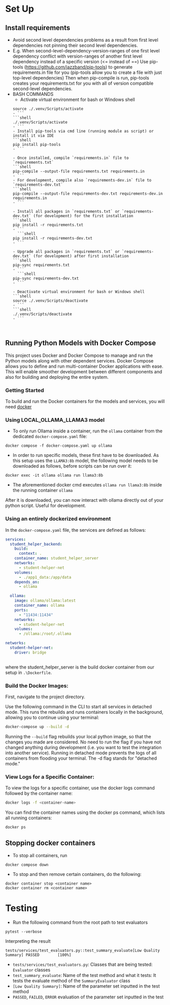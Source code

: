 # Set Up
## Install requirements
- Avoid second level dependencies problems as a result from first level dependencies not pinning their second level dependencies.
- E.g. When second-level-dependency-version-ranges of one first level dependency conflict with version-ranges of another first level dependency instead of a specific version (<= instead of ==)
    Use pip-tools (https://github.com/jazzband/pip-tools) to generate requirements.in file for you (pip-tools allow you to create a file with just top-level dependencies)
    Then when pip-compile is run, pip-tools creates your requirements.txt for you with all of version compatible second-level dependencies.
- BASH COMMANDS
  - Activate virtual environment for bash or Windows shell
  ```shell
  source ./.venv/Scripts/activate
  - ```
  ```shell
  ./.venv/Scripts/activate
  - ```
  - Install pip-tools via cmd line (running module as script) or install it via IDE
  ```shell
  pip install pip-tools
  - ```

  - Once installed, compile `requirements.in` file to `requirements.txt`
  ```shell
  pip-compile --output-file requirements.txt requirements.in
  - ```
  - For development, compile also `requirements-dev.in` file to `requirements-dev.txt`
  ```shell
  pip-compile --output-file requirements-dev.txt requirements-dev.in requirements.in
  - ```

  - Install all packages in `requirements.txt` or `requirements-dev.txt` (for development) for the first installation
  ```shell
  pip install -r requirements.txt
  - ```
    ```shell
  pip install -r requirements-dev.txt
  - ```

  - Upgrade all packages in `requirements.txt` or `requirements-dev.txt` (for development) after first installation
  ```shell
  pip-sync requirements.txt
  - ```
    ```shell
  pip-sync requirements-dev.txt
  - ```
  
  - Deactivate virtual environment for bash or Windows shell
  ```shell
  source ./.venv/Scripts/deactivate
  - ```
  ```shell
  ./.venv/Scripts/deactivate
  - ```

    
## Running Python Models with Docker Compose

This project uses Docker and Docker Compose to manage and run the Python models along with other dependent services.
Docker Compose allows you to define and run multi-container Docker applications with ease.
This will enable smoother development between different components
and also for building and deploying the entire system.

### Getting Started

To build and run the Docker containers for the models and services,
you will need [docker](https://docs.docker.com/engine/install/)

### Using LOCAL_OLLAMA_LLAMA3 model

- To only run Ollama inside a container, run the `ollama` container from the dedicated `docker-compose.yaml` file:

```shell
docker compose -f docker-compose.yaml up ollama 
```

- In order to run specific models, these first have to be downloaded. As this setup uses the `LLAMA3:8b` model,
the following model needs to be downloaded as follows, before scripts can be run over it:

```shell
docker exec -it ollama ollama run llama3:8b
```
- The aforementioned docker cmd executes ``ollama run llama3:8b`` inside the running container `ollama`

After it is downloaded, you can now interact with ollama directly out of your python script. Useful for development.



### Using an entirely dockerized environment

In the `docker-compose.yaml` file, the services are defined as follows:

```yaml
services:
  student_helper_backend:
    build:
      context: .
    container_name: student_helper_server
    networks:
      - student-helper-net
    volumes:
      - ./app1_data:/app/data
    depends_on:
      - ollama

  ollama:
    image: ollama/ollama:latest
    container_name: ollama
    ports:
      - "11434:11434"
    networks:
      - student-helper-net
    volumes:
      - /ollama:/root/.ollama

networks:
  student-helper-net:
    driver: bridge
    
```
where the student_helper_server is the build docker container from our setup in ``.\Dockerfile``.


### Build the Docker Images:

First, navigate to the project directory.

Use the following command in the CLI to start all services in detached mode.
This runs the rebuilds and runs containers locally in the background, allowing you to continue using your terminal:

```sh
docker-compose up --build -d
```
Running the `--build` flag rebuilds your local python image, so that the changes you made are considered.
No need to run the flag if you have not changed anything during development (i.e. you want to test the integration into
another service).
Running in detached mode prevents the logs of all containers from flooding your terminal. The -d flag stands for "detached mode."

### View Logs for a Specific Container:

To view the logs for a specific container, use the docker logs command followed by the container name:

```sh
docker logs -f <container-name>
```
You can find the container names using the docker ps command, which lists all running containers:

```sh
docker ps
```

## Stopping docker containers 
- To stop all containers, run

```shell
docker compose down
```
- To stop and then remove certain containers, do the following:

```shell
docker container stop <container name>
docker container rm <container name>
```
# Testing
- Run the following command from the root path to test evaluators  
```shell
pytest --verbose
```
Interpreting the result
```commandline
tests/services/test_evaluators.py::test_summary_evaluate[Low Quality Summary] PASSED        [100%]
```
- `tests/services/test_evaluators.py`: Classes that are being tested: `Evaluator` classes
- `test_summary_evaluate`: Name of the test method and what it tests: It tests the evaluate method of the `SummaryEvaluator` class
- `[Low Quality Summary]`: Name of the parameter set inputted in the test method 
- `PASSED`, `FAILED`, `ERROR` evaluation of the parameter set inputted  in the test
